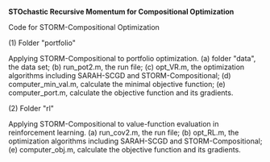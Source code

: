 <b>STOchastic Recursive Momentum for Compositional Optimization</b>

Code for STORM-Compositional Optimization

(1) Folder "portfolio"

Applying STORM-Compositional to portfolio optimization. (a) folder "data", the data set; (b) run_pot2.m, the run file; (c) opt_VR.m, the optimization algorithms including SARAH-SCGD and STORM-Compositional; (d) computer_min_val.m, calculate the minimal objective function; (e) computer_port.m, calculate the objective function and its gradients.

(2) Folder "rl"

Applying STORM-Compositional to value-function evaluation in reinforcement learning. (a) run_cov2.m, the run file; (b) opt_RL.m, the optimization algorithms including SARAH-SCGD and STORM-Compositional; (e) computer_obj.m, calculate the objective function and its gradients.
